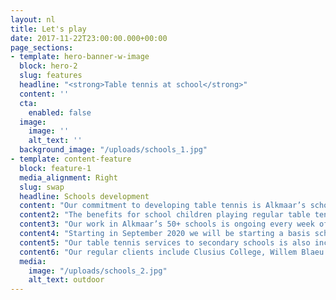 ```yaml
---
layout: nl
title: Let's play
date: 2017-11-22T23:00:00.000+00:00
page_sections:
- template: hero-banner-w-image
  block: hero-2
  slug: features
  headline: "<strong>Table tennis at school</strong>"
  content: ''
  cta:
    enabled: false
  image:
    image: ''
    alt_text: ''
  background_image: "/uploads/schools_1.jpg"
- template: content-feature
  block: feature-1
  media_alignment: Right
  slug: swap
  headline: Schools development
  content: "Our commitment to developing table tennis is Alkmaar’s schools is very important to the future growth, sustainability and longer term success of Ping Pong Alkmaar."
  content2: "The benefits for school children playing regular table tennis are very clear and positive.  Playing table tennis improves hand-eye coordination, balance and motoric movement.It also is proven to increase levels of concentration, therefore both physical and mentality table tennis is a fantastic activity for the development of young people.  Schools table tennis also provides a welcome stress release for pupils in a relaxing social setting.  Table tennis (ping pong) is often used in schools for this social/relaxing function."
  content3: "Our work in Alkmaar’s 50+ schools is ongoing every week of the year.  We systematically visit all the basis schools with our own tables delivering taster clinics for all the ages groups."
  content4: "Starting in September 2020 we will be starting a basis school table tennis competition where by pupils get to play matches against other local basis schools.  This structured competition will lead to the winning school of Alkmaar representing Alkmaar in the NTTB national basis schools tournament."
  content5: "Our table tennis services to secondary schools is also increasingly popular across Alkmaar.  We receive regular requests to deliver table tennis workshops/clinics in secondary schools and colleges."
  content6: "Our regular clients include Clusius College, Willem Blaeu College, PCC College."
  media:
    image: "/uploads/schools_2.jpg"
    alt_text: outdoor
---
```

